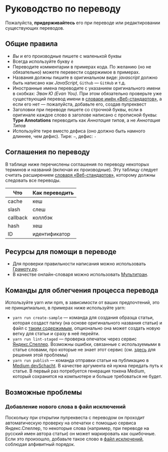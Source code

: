 # Руководство по переводу

Пожалуйста, **придерживайтесь** его при переводе или редактировании существующих переводов.

## Общие правила

* _Вы_ и его производные пишете с маленькой буквы
* Всегда используйте букву `ё`
* Переводите комментарии в примерах кода. По желанию (но не обязательно) можете перевести содержимое в примерах.
* Названия должны пишите в оригинальном виде: _javascript_ должно быть написано как _JavaScript_, `Github` — `GitHub` и т.д.
* Иностранные имена переводите с указанием оригинального имени в скобках: _Эван Ю (Evan You)_. При этом обязательно проверьте уже существующий перевод имени в [словаре имён «Веб-стандартов»](https://github.com/web-standards-ru/dictionary/blob/master/names.md), а если его нет — пожалуйста, добавьте его, создав пулреквест
* Заголовки при переводе пишете со строчной буквы, если в оригинале каждое слово в заголове написано с прописной буквы: **Type Annotations** переводить как _Аннотация типов_, а не _Аннотация Типов_
* Используйте тире вместо дефиса (оно должно быть намного длиннее, чем дефис). Тире: `—`, дефис: `-`

## Соглашения по переводу

В таблице ниже перечислены соглашения по переводу некоторых терминов и названий (включая их производные). Эту таблицу следует считать расширением [словаря «Веб-стандартов»](https://github.com/web-standards-ru/dictionary/blob/master/dictionary.md), которому должны следовать все переводы.

| Что | Как переводить
| - | -
| cache | кеш
| slash | слеш
| callback | коллбэк
| hash | хеш
| ID | идентификатор

## Ресурсы для помощи в переводе

- Для проверки правильности написания можно использовать [Грамоту.ру](http://new.gramota.ru/spravka/buro).
- В качестве онлайн-словаря можно использовать [Мультитран](https://www.multitran.ru).

## Команды для облегчения процесса перевода

Используйте yarn или npm, в зависимости от ваших предпочтений, это не принципиально, в примерах ниже используйте yarn:

- `yarn run create-sample` — команда для создания образца статьи, которая создаст папку (на основе оригинального названия статьи) и файл с [таким содержимым](https://raw.githubusercontent.com/devSchacht/translations/master/assets/sample.md), опционально она может создать новую ветку для статьи и сразу в неё перейти.
- `yarn run lint-staged` — проверка опечаток через сервис [Яндекс.Спеллер](https://tech.yandex.ru/speller/). Возможны ошибки, связанные с используемыми в статье словами, про которые не знает этот сервис (см. [здесь](#%D0%94%D0%BE%D0%B1%D0%B0%D0%B2%D0%BB%D0%B5%D0%BD%D0%B8%D0%B5-%D0%BD%D0%BE%D0%B2%D0%BE%D0%B3%D0%BE-%D1%81%D0%BB%D0%BE%D0%B2%D0%B0-%D0%B2-%D1%84%D0%B0%D0%B9%D0%BB-%D0%B8%D1%81%D0%BA%D0%BB%D1%8E%D1%87%D0%B5%D0%BD%D0%B8%D0%B9) для решения этой проблемы)
- `yarn run publish` — команда отправки статьи на публикацию в [Medium devSchacht](https://medium.com/devschacht). В качестве аргумента ей нужна передать путь к статье. В первый раз потребуется генерация токена Medium, который сохранится на компьютере и больше требоваться не будет.

## Возможные проблемы

### Добавление нового слова в файл исключений

Поскольку при открытии пулреквеста с переводом он проходит автоматическую проверку на опечатки с помощью сервиса Яндекс.Спеллер, то некоторые слова (например, при переводе на русский имен автора статьи) он может маркировать как ошибочные. Если это произошло, добавьте такое слово в [файл исключений](https://github.com/devSchacht/translations/blob/master/.yaspellerrc), соблюдая алфивитный порядок. 

